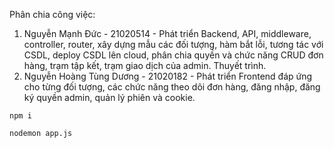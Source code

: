 Phân chia công việc:

1. Nguyễn Mạnh Đức - 21020514 - Phát triển Backend, API, middleware, controller, router, xây dựng mẫu các đối tượng, hàm bắt lỗi, tương tác với CSDL, deploy CSDL lên cloud, phân chia quyền và chức năng CRUD đơn hàng, trạm tập kết, trạm giao dịch của admin. Thuyết trình.
2. Nguyễn Hoàng Tùng Dương - 21020182 - Phát triển Frontend đáp ứng cho từng đối tượng, các chức năng theo dõi đơn hàng, đăng nhập, đăng ký quyền admin, quản lý phiên và cookie.

```
npm i
```

```
nodemon app.js
```
